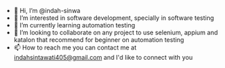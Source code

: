 - 👋 Hi, I’m @indah-sinwa
- 👀 I’m interested in software development, specially in software testing
- 🌱 I’m currently learning automation testing
- 💞️ I’m looking to collaborate on any project to use selenium, appium and katalon that recommend for beginner on automation testing 
- 📫 How to reach me you can contact me at indahsintawati405@gmail.com and I'd like to connect with you

<!---
indah-sinwa/indah-sinwa is a ✨ special ✨ repository because its `README.md` (this file) appears on your GitHub profile.
You can click the Preview link to take a look at your changes.
--->
